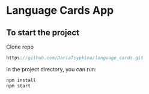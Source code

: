 # Language Cards App

## To start the project

Clone repo
```javascript
https://github.com/DariaTsypkina/language_cards.git
```

In the project directory, you can run:

```javascript
npm install
npm start
```
